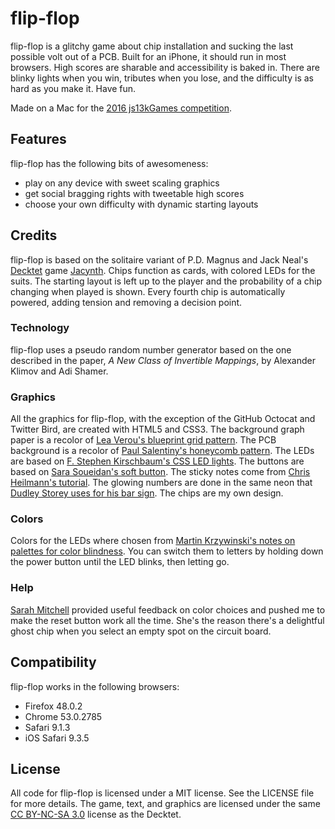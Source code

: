 # flip-flop #

flip-flop is a glitchy game about chip installation and sucking the last
possible volt out of a PCB. Built for an iPhone, it should run in most
browsers. High scores are sharable and accessibility is baked in. There
are blinky lights when you win, tributes when you lose, and the difficulty
is as hard as you make it. Have fun.

Made on a Mac for the [2016 js13kGames competition][js13k].

## Features ##

flip-flop has the following bits of awesomeness:

* play on any device with sweet scaling graphics
* get social bragging rights with tweetable high scores
* choose your own difficulty with dynamic starting layouts

## Credits ##

flip-flop is based on the solitaire variant of P.D. Magnus and Jack Neal's
[Decktet][] game [Jacynth][]. Chips function as cards, with colored LEDs for
the suits. The starting layout is left up to the player and the probability of
a chip changing when played is shown. Every fourth chip is automatically powered,
adding tension and removing a decision point.

### Technology ###

flip-flop uses a pseudo random number generator based on the one described in
the paper, _A New Class of Invertible Mappings_, by Alexander Klimov and Adi
Shamer.

### Graphics ###

All the graphics for flip-flop, with the exception of the GitHub Octocat and
Twitter Bird, are created with HTML5 and CSS3. The background graph paper is a
recolor of [Lea Verou's blueprint grid pattern][paper]. The PCB background is a
recolor of [Paul Salentiny's honeycomb pattern][hex]. The LEDs are based on
[F. Stephen Kirschbaum's CSS LED lights][leds]. The buttons are based on
[Sara Soueidan's soft button][button]. The sticky notes come from
[Chris Heilmann's tutorial][notes]. The glowing numbers are done in the
same neon that [Dudley Storey uses for his bar sign][neon]. The chips are my own
design.

### Colors ###

Colors for the LEDs where chosen from [Martin Krzywinski's notes on palettes for
color blindness][cbm]. You can switch them to letters by holding down the power
button until the LED blinks, then letting go.

### Help ###

[Sarah Mitchell][] provided useful feedback on color choices and pushed me to
make the reset button work all the time. She's the reason there's a delightful
ghost chip when you select an empty spot on the circuit board.

## Compatibility ##

flip-flop works in the following browsers:

* Firefox 48.0.2
* Chrome 53.0.2785
* Safari 9.1.3
* iOS Safari 9.3.5

## License ##

All code for flip-flop is licensed under a MIT license. See the LICENSE file for
more details. The game, text, and graphics are licensed under the same [CC BY-NC-SA 3.0][cc]
license as the Decktet.


[js13k]: http://js13kgames.com/ "Andrzej Mazur (Enclave Games): HTML5 and JavaScript game development competition in just 13 kB"
[Decktet]: http://www.decktet.com/ "P.D. Magnus (The Decktet): A unique deck of cards"
[Jacynth]: http://wiki.decktet.com/game:jacynth "P.D. Magnus and Jack Neal (The Decktet Wiki): Jacynth"
[cc]: https://creativecommons.org/licenses/by-nc-sa/3.0/ "Creative Commons - Attribution-NonCommercial-ShareAlike 3.0 Unported"
[leds]: https://codepen.io/fskirschbaum/pen/MYJNaj "F. Stephen Kirschbaum (CodePen): CSS LED Lights"
[button]: http://cssdeck.com/labs/lexr27qf "Sara Soueidan (CSS Deck): Soft Button"
[paper]: http://lea.verou.me/css3patterns/#blueprint-grid "Lea Verou (CSS3 Patterns Gallery): Blueprint Grid"
[hex]: http://lea.verou.me/css3patterns/#honeycomb "Paul Salentiny (CSS3 Patterns Gallery): HoneyComb"
[notes]: http://code.tutsplus.com/tutorials/create-a-sticky-note-effect-in-5-easy-steps-with-css3-and-html5--net-13934 "Chris Heilmann (Tuts+): Create a Sticky Note Effect in 5 Easy Steps with CSS3 and HTML5"
[neon]: http://thenewcode.com/610/Create-A-Flickering-Neon-Bar-Sign-With-CSS "Dudley Storey (thenewcode.com): Create a Flickering Neon Bar Sign with CSS"
[Sarah Mitchell]: https://github.com/thesmitchell "Sarah Mitchell (GitHub): TheSmitchell"
[cbm]: http://mkweb.bcgsc.ca/colorblind/ "Martin Krzywinski (Genome Sciences Center): Color Palettes for Color Blindness"
